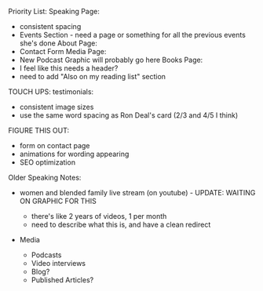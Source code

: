 

Priority List:
Speaking Page: 
  - consistent spacing
  - Events Section - need a page or something for all the previous events she's done
About Page:
  - Contact Form
Media Page:
  - New Podcast Graphic will probably go here
Books Page:
  - I feel like this needs a header?
  - need to add "Also on my reading list" section


TOUCH UPS:
testimonials:
  - consistent image sizes
  - use the same word spacing as Ron Deal's card (2/3 and 4/5 I think)

FIGURE THIS OUT:
  - form on contact page
  - animations for wording appearing
  - SEO optimization

Older Speaking Notes:
  - women and blended family live stream (on youtube) - UPDATE: WAITING ON GRAPHIC FOR THIS
    - there's like 2 years of videos, 1 per month
    - need to describe what this is, and have a clean redirect

- Media
    - Podcasts
    - Video interviews
    - Blog?
    - Published Articles?
